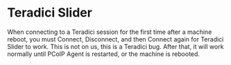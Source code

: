 # Teradici Slider

When connecting to a Teradici session for the first time after a machine reboot, you must Connect, Disconnect, and then Connect again for Teradici Slider to work.  This is not on us, this is a Teradici bug.   After that, it will work normally until PCoIP Agent is restarted, or the machine is rebooted.
